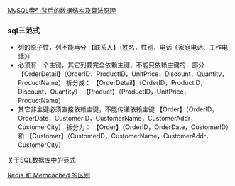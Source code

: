 [MySQL索引背后的数据结构及算法原理](http://blog.jobbole.com/24006/)



### sql三范式

   * 列的原子性，列不能再分
        【联系人】（姓名，性别，电话《家庭电话、工作电话》）
   * 必须有一个主键，其它列要完全依赖主键，不能只依赖主键的一部分
        【OrderDetail】（OrderID，ProductID，UnitPrice，Discount，Quantity，ProductName）
         拆分成：
            【OrderDetail】（OrderID，ProductID，Discount，Quantity）
            【Product】（ProductID，UnitPrice，ProductName）
   * 其它非主键必须直接依赖主键，不能传递依赖主键
        【Order】（OrderID，OrderDate，CustomerID，CustomerName，CustomerAddr，CustomerCity）
            拆分为：
            【Order】（OrderID，OrderDate，CustomerID）和
            【Customer】（CustomerID，CustomerName，CustomerAddr，CustomerCity）

[关于SQL数据库中的范式](http://blog.csdn.net/sinat_35512245/article/details/52923516)

[Redis 和 Memcached 的区别](https://www.cnblogs.com/maweiba/p/6089664.html)